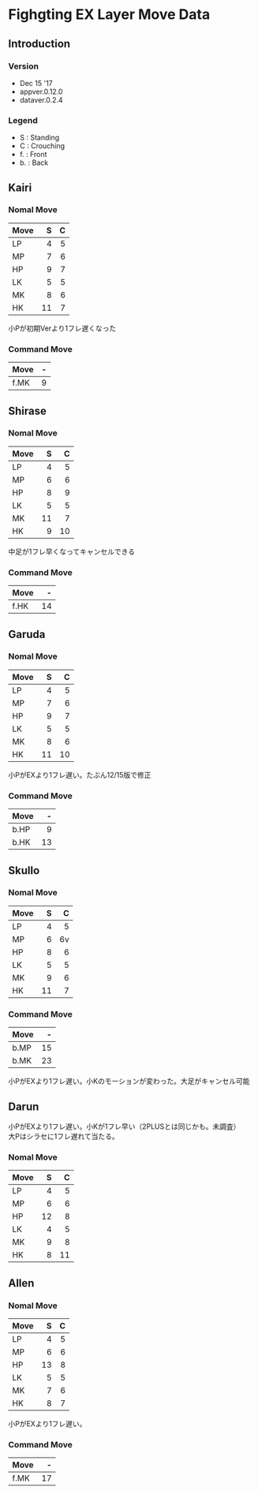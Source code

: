 # Fighgting EX Layer Move Data

## Introduction

### Version

* Dec 15 '17
* appver.0.12.0
* dataver.0.2.4

### Legend

* S : Standing
* C : Crouching
* f. : Front
* b. : Back


## Kairi

### Nomal Move

|Move|S |C |
|----|-:|-:|
|LP|4|5|
|MP|7|6|
|HP|9|7|
|LK|5|5|
|MK|8|6|
|HK|11|7|

小Pが初期Verより1フレ遅くなった

### Command Move

|Move|-|
|----|-:|
|f.MK|9|

## Shirase

### Nomal Move

|Move|S |C |
|----|-:|-:|
|LP|4|5|
|MP|6|6|
|HP|8|9|
|LK|5|5|
|MK|11|7|
|HK|9|10|

中足が1フレ早くなってキャンセルできる

### Command Move

|Move|-|
|----|-:|
|f.HK|14|

## Garuda

### Nomal Move

|Move|S |C |
|----|-:|-:|
|LP|4|5|
|MP|7|6|
|HP|9|7|
|LK|5|5|
|MK|8|6|
|HK|11|10|

小PがEXより1フレ遅い。たぶん12/15版で修正

### Command Move

|Move|-|
|----|-:|
|b.HP|9|
|b.HK|13|

## Skullo

### Nomal Move

|Move|S |C |
|----|-:|-:|
|LP|4|5|
|MP|6|6v
|HP|8|6|
|LK|5|5|
|MK|9|6|
|HK|11|7|

### Command Move

|Move|-|
|----|-:|
|b.MP|15|
|b.MK|23|

小PがEXより1フレ遅い。小Kのモーションが変わった。大足がキャンセル可能

## Darun

小PがEXより1フレ遅い。小Kが1フレ早い（2PLUSとは同じかも。未調査）  
大Pはシラセに1フレ遅れて当たる。

### Nomal Move

|Move|S |C |
|----|-:|-:|
|LP|4|5|
|MP|6|6|
|HP|12|8|
|LK|4|5|
|MK|9|8|
|HK|8|11|

## Allen

### Nomal Move

|Move|S |C |
|----|-:|-:|
|LP|4|5|
|MP|6|6|
|HP|13|8|
|LK|5|5|
|MK|7|6|
|HK|8|7|

小PがEXより1フレ遅い。

### Command Move

|Move|-|
|----|-:|
|f.MK|17|
